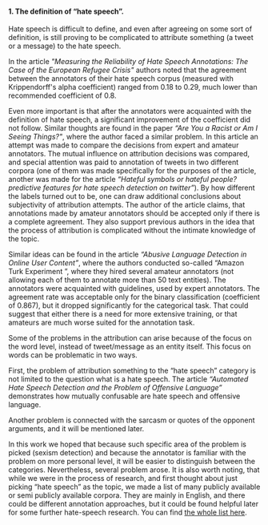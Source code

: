 #### 1. The definition of “hate speech”.

Hate speech is difficult to define, and even after agreeing on some sort of definition, is still proving to be complicated to attribute something (a tweet or a message) to the hate speech.

In the article *"Measuring the Reliability of Hate Speech Annotations: The Case of the European Refugee Crisis"* authors noted that the agreement between the annotators of their hate speech corpus (measured with Krippendorff's alpha coefficient) ranged from 0.18 to 0.29, much lower than recommended coefficient of 0.8. 

Even more important is that after the annotators were acquainted with the definition of hate speech, a significant improvement of the coefficient did not follow. Similar thoughts are found in the paper *“Are You a Racist or Am I Seeing Things?"*, where the author faced a similar problem. In this article an attempt was made to compare the decisions from expert and amateur annotators. The mutual influence on attribution decisions was compared, and special attention was paid to annotation of tweets in two different corpora (one of them was made specifically for the purposes of the article, another was made for the article *“Hateful symbols or hateful people? predictive features for hate speech detection on twitter”*). By how different the labels turned out to be, one can draw additional conclusions about subjectivity of attribution attempts. The author of the article claims, that annotations made by amateur annotators should be accepted only if there is a complete agreement. They also support previous authors in the idea that the process of attribution is complicated without the intimate knowledge of the topic.

Similar ideas can be found in the article *“Abusive Language Detection in Online User Content”*, where the authors conducted so-called “Amazon Turk Experiment ”, where they hired several amateur annotators (not allowing each of them to annotate more than 50 text entities). The annotators were acquainted with guidelines, used by expert annotators. The agreement rate was acceptable only for the binary classification (coefficient of 0.867), but it dropped significantly for the categorical task. That could suggest that either there is a need for more extensive training, or that amateurs are much worse suited for the annotation task.

Some of the problems in the attribution can arise because of the focus on the word level, instead of tweet/message as an entity itself. This focus on words can be problematic in two ways. 

First, the problem of attribution something to the “hate speech” category is not limited to the question what is a hate speech. The article *“Automated Hate Speech Detection and the Problem of Offensive Language”* demonstrates how mutually confusable are hate speech and offensive language. 

Another problem is connected with the sarcasm or quotes of the opponent arguments, and it will be mentioned later.

In this work we hoped that because such specific area of the problem is picked (sexism detection) and because the annotator is familiar with the problem on more personal level, it will be easier to distinguish between the categories. Nevertheless, several problem arose. 
It is also worth noting, that while we were in the process of research, and first thought about just picking “hate speech” as the topic, we made a list of many publicly available or semi publicly available corpora. They are mainly in English, and there could be different annotation approaches, but it could be found helpful later for some further hate-speech research. You can find [the whole list here](https://github.com/clips/gsoc2019_crosslang/blob/master/theoretical_support/list%20of%20hate-speech%20corpora.ods).

